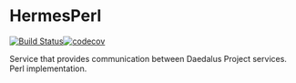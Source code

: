 # HermesPerl
[![Build Status](https://travis-ci.org/daedalusproject/Hermes-Perl.svg?branch=develop)](https://travis-ci.org/daedalusproject/Hermes-Perl)[![codecov](https://codecov.io/gh/daedalusproject/Hermes-Perl/branch/develop/graph/badge.svg)](https://codecov.io/gh/daedalusproject/Hermes-Perl)

Service that provides communication between Daedalus Project services. Perl implementation.
